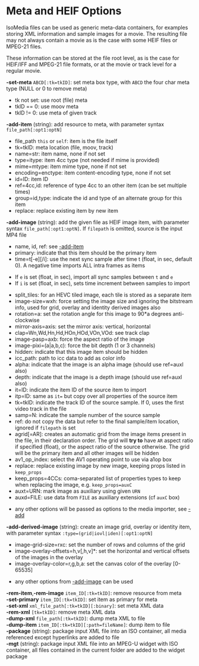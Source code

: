 <!-- automatically generated - do not edit, patch gpac/applications/mp4box/mp4box.c -->

# Meta and HEIF Options  
  
IsoMedia files can be used as generic meta-data containers, for examples storing XML information and sample images for a movie. The resulting file may not always contain a movie as is the case with some HEIF files or MPEG-21 files.  
    
These information can be stored at the file root level, as is the case for HEIF/IFF and MPEG-21 file formats, or at the movie or track level for a regular movie.    
    
<a id="set-meta">__-set-meta__</a> `ABCD[:tk=tkID]`: set meta box type, with `ABCD` the four char meta type (NULL or 0 to remove meta)  
* tk not set: use root (file) meta  
* tkID == 0: use moov meta  
* tkID != 0: use meta of given track  
  
<a id="add-item">__-add-item__</a> (string): add resource to meta, with parameter syntax `file_path[:opt1:optN]`  
* file_path `this` or `self`: item is the file itself  
* tk=tkID: meta location (file, moov, track)  
* name=str: item name, none if not set  
* type=itype: item 4cc type (not needed if mime is provided)  
* mime=mtype: item mime type, none if not set  
* encoding=enctype: item content-encoding type, none if not set  
* id=ID: item ID  
* ref=4cc,id: reference of type 4cc to an other item (can be set multiple times)  
* group=id,type: indicate the id and type of an alternate group for this item  
* replace: replace existing item by new item  
  
<a id="add-image">__-add-image__</a> (string): add the given file as HEIF image item, with parameter syntax `file_path[:opt1:optN]`. If `filepath` is omitted, source is the input MP4 file  
* name, id, ref: see [-add-item](#add-item)  
* primary: indicate that this item should be the primary item  
* time=t[-e][/i]: use the next sync sample after time t (float, in sec, default 0). A negative time imports ALL intra frames as items  
 - If `e` is set (float, in sec), import all sync samples between `t` and `e`  
 - If `i` is set (float, in sec), sets time increment between samples to import  
* split_tiles: for an HEVC tiled image, each tile is stored as a separate item  
* image-size=wxh: force setting the image size and ignoring the bitstream info, used for grid, overlay and identity derived images also  
* rotation=a: set the rotation angle for this image to 90*a degrees anti-clockwise  
* mirror-axis=axis: set the mirror axis: vertical, horizontal  
* clap=Wn,Wd,Hn,Hd,HOn,HOd,VOn,VOd: see track clap  
* image-pasp=axb: force the aspect ratio of the image  
* image-pixi=(a|a,b,c): force the bit depth (1 or 3 channels)  
* hidden: indicate that this image item should be hidden  
* icc_path: path to icc data to add as color info  
* alpha: indicate that the image is an alpha image (should use ref=auxl also)  
* depth: indicate that the image is a depth image (should use ref=auxl also)  
* it=ID: indicate the item ID of the source item to import  
* itp=ID: same as `it=` but copy over all properties of the source item  
* tk=tkID: indicate the track ID of the source sample. If 0, uses the first video track in the file  
* samp=N: indicate the sample number of the source sample  
* ref: do not copy the data but refer to the final sample/item location, ignored if `filepath` is set  
* agrid[=AR]: creates an automatic grid from the image items present in the file, in their declaration order. The grid will __try to__ have `AR` aspect ratio if specified (float), or the aspect ratio of the source otherwise. The grid will be the primary item and all other images will be hidden  
* av1_op_index: select the AV1 operating point to use via a1op box  
* replace: replace existing image by new image, keeping props listed in `keep_props`  
* keep_props=4CCs: coma-separated list of properties types to keep when replacing the image, e.g. `keep_props=auxC`  
* auxt=URN: mark image as auxiliary using given `URN`  
* auxd=FILE: use data from `FILE` as auxiliary extensions (cf `auxC` box)  
- any other options will be passed as options to the media importer, see [-add](#add)  
  
<a id="add-derived-image">__-add-derived-image__</a> (string): create an image grid, overlay or identity item, with parameter syntax `:type=(grid|iovl|iden)[:opt1:optN]`  
* image-grid-size=rxc: set the number of rows and columns of the grid  
* image-overlay-offsets=h,v[,h,v]*: set the horizontal and vertical offsets of the images in the overlay  
* image-overlay-color=r,g,b,a: set the canvas color of the overlay [0-65535]  
- any other options from [-add-image](#add-image) can be used  
  
  
<a id="rem-item">__-rem-item__</a>,__-rem-image__ `item_ID[:tk=tkID]`: remove resource from meta  
<a id="set-primary">__-set-primary__</a> `item_ID[:tk=tkID]`: set item as primary for meta  
<a id="set-xml">__-set-xml__</a> `xml_file_path[:tk=tkID][:binary]`: set meta XML data  
<a id="rem-xml">__-rem-xml__</a> `[tk=tkID]`: remove meta XML data  
<a id="dump-xml">__-dump-xml__</a> `file_path[:tk=tkID]`: dump meta XML to file  
<a id="dump-item">__-dump-item__</a> `item_ID[:tk=tkID][:path=fileName]`: dump item to file  
<a id="package">__-package__</a> (string): package input XML file into an ISO container, all media referenced except hyperlinks are added to file  
<a id="mgt">__-mgt__</a> (string): package input XML file into an MPEG-U widget with ISO container, all files contained in the current folder are added to the widget package  
